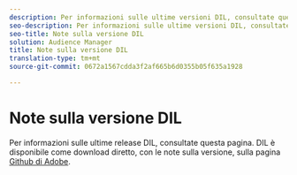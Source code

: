 ```yaml
---
description: Per informazioni sulle ultime versioni DIL, consultate questa pagina
seo-description: Per informazioni sulle ultime versioni DIL, consultate questa pagina
seo-title: Note sulla versione DIL
solution: Audience Manager
title: Note sulla versione DIL
translation-type: tm+mt
source-git-commit: 0672a1567cdda3f2af665b6d0355b05f635a1928

---
```



# Note sulla versione DIL

Per informazioni sulle ultime release DIL, consultate questa pagina. DIL è disponibile come download diretto, con le note sulla versione, sulla pagina [Github di Adobe](https://github.com/Adobe-Marketing-Cloud/dil/releases).

